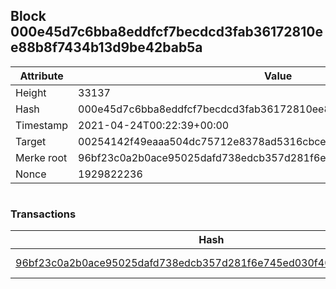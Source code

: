 ## Block 000e45d7c6bba8eddfcf7becdcd3fab36172810ee88b8f7434b13d9be42bab5a

Attribute | Value
--- | ---
Height | 33137
Hash | 000e45d7c6bba8eddfcf7becdcd3fab36172810ee88b8f7434b13d9be42bab5a
Timestamp | 2021-04-24T00:22:39+00:00
Target | 00254142f49eaaa504dc75712e8378ad5316cbcead634704b3734b6271167cc4
Merke root | 96bf23c0a2b0ace95025dafd738edcb357d281f6e745ed030f40705d04929be6
Nonce | 1929822236

```

```

### Transactions

Hash | Amount
--- | ---
[96bf23c0a2b0ace95025dafd738edcb357d281f6e745ed030f40705d04929be6](96bf23c0a2b0ace95025dafd738edcb357d281f6e745ed030f40705d04929be6.md) | 10.00000000 SKEPTI 
